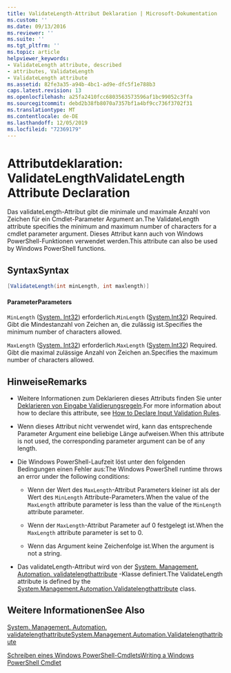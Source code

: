 ```yaml
---
title: ValidateLength-Attribut Deklaration | Microsoft-Dokumentation
ms.custom: ''
ms.date: 09/13/2016
ms.reviewer: ''
ms.suite: ''
ms.tgt_pltfrm: ''
ms.topic: article
helpviewer_keywords:
- ValidateLength attribute, described
- attributes, ValidateLength
- ValidateLength attribute
ms.assetid: 82fe3a35-a94b-4bc1-ad9e-dfc5f1e788b3
caps.latest.revision: 13
ms.openlocfilehash: a25fa2410fcc6803563573596af1bc99052c3ffa
ms.sourcegitcommit: debd2b38fb8070a7357bf1a4bf9cc736f3702f31
ms.translationtype: MT
ms.contentlocale: de-DE
ms.lasthandoff: 12/05/2019
ms.locfileid: "72369179"
---
```

# <a name="validatelength-attribute-declaration"></a><span data-ttu-id="fae1e-102">Attributdeklaration: ValidateLength</span><span class="sxs-lookup"><span data-stu-id="fae1e-102">ValidateLength Attribute Declaration</span></span>

<span data-ttu-id="fae1e-103">Das validateLength-Attribut gibt die minimale und maximale Anzahl von Zeichen für ein Cmdlet-Parameter Argument an.</span><span class="sxs-lookup"><span data-stu-id="fae1e-103">The ValidateLength attribute specifies the minimum and maximum number of characters for a cmdlet parameter argument.</span></span> <span data-ttu-id="fae1e-104">Dieses Attribut kann auch von Windows PowerShell-Funktionen verwendet werden.</span><span class="sxs-lookup"><span data-stu-id="fae1e-104">This attribute can also be used by Windows PowerShell functions.</span></span>

## <a name="syntax"></a><span data-ttu-id="fae1e-105">Syntax</span><span class="sxs-lookup"><span data-stu-id="fae1e-105">Syntax</span></span>

```csharp
[ValidateLength(int minLength, int maxlength)]
```

#### <a name="parameters"></a><span data-ttu-id="fae1e-106">Parameter</span><span class="sxs-lookup"><span data-stu-id="fae1e-106">Parameters</span></span>

<span data-ttu-id="fae1e-107">`MinLength` ([System. Int32](/dotnet/api/System.Int32)) erforderlich.</span><span class="sxs-lookup"><span data-stu-id="fae1e-107">`MinLength` ([System.Int32](/dotnet/api/System.Int32)) Required.</span></span> <span data-ttu-id="fae1e-108">Gibt die Mindestanzahl von Zeichen an, die zulässig ist.</span><span class="sxs-lookup"><span data-stu-id="fae1e-108">Specifies the minimum number of characters allowed.</span></span>

<span data-ttu-id="fae1e-109">`MaxLength` ([System. Int32](/dotnet/api/System.Int32)) erforderlich.</span><span class="sxs-lookup"><span data-stu-id="fae1e-109">`MaxLength` ([System.Int32](/dotnet/api/System.Int32)) Required.</span></span> <span data-ttu-id="fae1e-110">Gibt die maximal zulässige Anzahl von Zeichen an.</span><span class="sxs-lookup"><span data-stu-id="fae1e-110">Specifies the maximum number of characters allowed.</span></span>

## <a name="remarks"></a><span data-ttu-id="fae1e-111">Hinweise</span><span class="sxs-lookup"><span data-stu-id="fae1e-111">Remarks</span></span>

- <span data-ttu-id="fae1e-112">Weitere Informationen zum Deklarieren dieses Attributs finden Sie unter [Deklarieren von Eingabe Validierungsregeln](./how-to-validate-parameter-input.md).</span><span class="sxs-lookup"><span data-stu-id="fae1e-112">For more information about how to declare this attribute, see [How to Declare Input Validation Rules](./how-to-validate-parameter-input.md).</span></span>

- <span data-ttu-id="fae1e-113">Wenn dieses Attribut nicht verwendet wird, kann das entsprechende Parameter Argument eine beliebige Länge aufweisen.</span><span class="sxs-lookup"><span data-stu-id="fae1e-113">When this attribute is not used, the corresponding parameter argument can be of any length.</span></span>

- <span data-ttu-id="fae1e-114">Die Windows PowerShell-Laufzeit löst unter den folgenden Bedingungen einen Fehler aus:</span><span class="sxs-lookup"><span data-stu-id="fae1e-114">The Windows PowerShell runtime throws an error under the following conditions:</span></span>

    - <span data-ttu-id="fae1e-115">Wenn der Wert des `MaxLength`-Attribut Parameters kleiner ist als der Wert des `MinLength` Attribute-Parameters.</span><span class="sxs-lookup"><span data-stu-id="fae1e-115">When the value of the `MaxLength` attribute parameter is less than the value of the `MinLength` attribute parameter.</span></span>

    - <span data-ttu-id="fae1e-116">Wenn der `MaxLength`-Attribut Parameter auf 0 festgelegt ist.</span><span class="sxs-lookup"><span data-stu-id="fae1e-116">When the `MaxLength` attribute parameter is set to 0.</span></span>

    - <span data-ttu-id="fae1e-117">Wenn das Argument keine Zeichenfolge ist.</span><span class="sxs-lookup"><span data-stu-id="fae1e-117">When the argument is not a string.</span></span>

- <span data-ttu-id="fae1e-118">Das validateLength-Attribut wird von der [System. Management. Automation. validatelengthattribute](/dotnet/api/System.Management.Automation.ValidateLengthAttribute) -Klasse definiert.</span><span class="sxs-lookup"><span data-stu-id="fae1e-118">The ValidateLength attribute is defined by the [System.Management.Automation.Validatelengthattribute](/dotnet/api/System.Management.Automation.ValidateLengthAttribute) class.</span></span>

## <a name="see-also"></a><span data-ttu-id="fae1e-119">Weitere Informationen</span><span class="sxs-lookup"><span data-stu-id="fae1e-119">See Also</span></span>

[<span data-ttu-id="fae1e-120">System. Management. Automation. validatelengthattribute</span><span class="sxs-lookup"><span data-stu-id="fae1e-120">System.Management.Automation.Validatelengthattribute</span></span>](/dotnet/api/System.Management.Automation.ValidateLengthAttribute)

[<span data-ttu-id="fae1e-121">Schreiben eines Windows PowerShell-Cmdlets</span><span class="sxs-lookup"><span data-stu-id="fae1e-121">Writing a Windows PowerShell Cmdlet</span></span>](./writing-a-windows-powershell-cmdlet.md)
